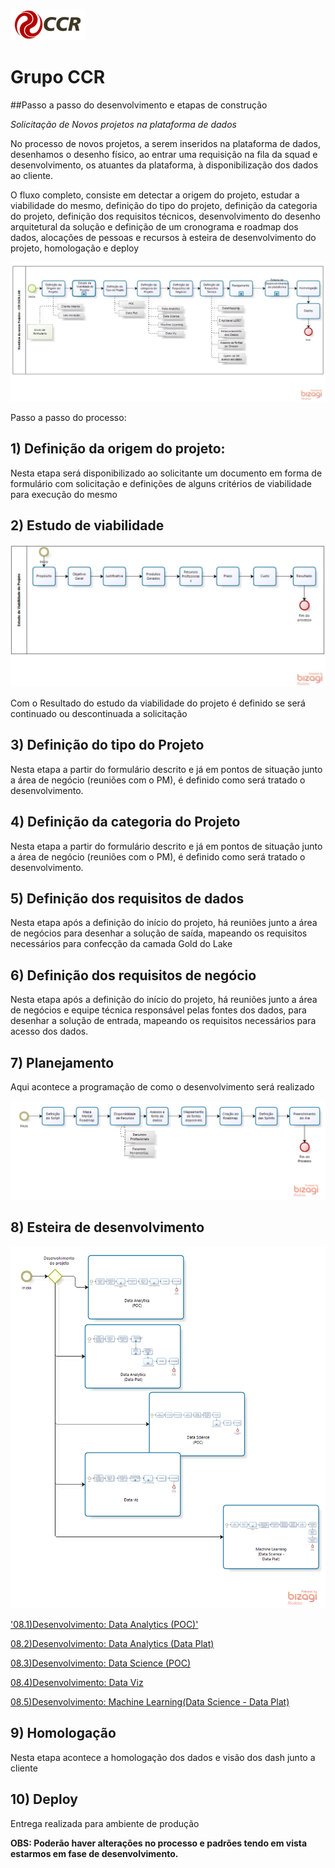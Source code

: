 ![Logo-grupo-ccr-Editado-v3.png](/.attachments/Logo-grupo-ccr-Editado-v3-4731596d-bb67-40d8-aab1-fd17b1b6bda0.png)

# Grupo CCR 
##Passo a passo do desenvolvimento e etapas de construção

_Solicitação de Novos projetos na plataforma de dados_

No processo de novos projetos, a serem inseridos na plataforma de dados, desenhamos o desenho físico, ao entrar uma requisição na fila da squad e desenvolvimento, os atuantes da plataforma, à disponibilização dos dados ao cliente.

O fluxo completo, consiste em detectar a origem do projeto, estudar a viabilidade do mesmo, definição do tipo do projeto, definição da categoria do projeto, definição dos requisitos técnicos, desenvolvimento do desenho arquitetural da solução e definição de um cronograma e roadmap dos dados, alocações de pessoas e recursos à esteira de desenvolvimento do projeto, homologação e deploy
 

![wkf_novos_projetos.JPG](/.attachments/wkf_novos_projetos-08597e83-207d-4eb6-a93d-ef92e7333599.JPG)

Passo a passo do processo: 
## 1) Definição da origem do projeto: 

Nesta etapa será disponibilizado ao solicitante um documento em forma de formulário com solicitação e definições de alguns critérios de viabilidade para execução do mesmo 

## 2) Estudo de viabilidade

![wkf_novos_projetos_estudo_viabilidde.JPG](/.attachments/wkf_novos_projetos_estudo_viabilidde-f51de296-c7b4-42d6-92f8-50975c6d887e.JPG)

Com o Resultado do estudo da viabilidade do projeto é definido se será continuado ou descontinuada a solicitação


## 3) Definição do tipo do Projeto

Nesta etapa a partir do formulário descrito e já em pontos de situação junto a área de negócio (reuniões com o PM), é definido como será tratado o desenvolvimento.


## 4) Definição da categoria do Projeto

Nesta etapa a partir do formulário descrito e já em pontos de situação junto a área de negócio (reuniões com o PM), é definido como será tratado o desenvolvimento.




## 5) Definição dos requisitos de dados

Nesta etapa após a definição do início do projeto, há reuniões junto a área de negócios para desenhar a solução de saída, mapeando os requisitos necessários para confecção da camada Gold do Lake


## 6) Definição dos requisitos de negócio

Nesta etapa após a definição do início do projeto, há reuniões junto a área de 
negócios e equipe técnica responsável pelas fontes dos dados, para desenhar a solução de entrada, mapeando os requisitos necessários para acesso dos dados.

## 7) Planejamento

Aqui acontece a programação de como o desenvolvimento será realizado

![Workflow_Novos_Projetos.png](/.attachments/Workflow_Novos_Projetos-83c00da7-7d7d-42a7-b3ed-b3f8f4f9b155.png)


## 8) Esteira de desenvolvimento

![Workflow_Novos_Projetos_esteira_de_desenvolvimento.png](/.attachments/Workflow_Novos_Projetos_esteira_de_desenvolvimento-2ca48222-8a11-49bb-9b9c-007b333799e4.png)



['08.1)Desenvolvimento: Data Analytics (POC)']()


[08.2)Desenvolvimento: Data Analytics (Data Plat)]()


[08.3)Desenvolvimento: Data Science (POC)]()


[08.4)Desenvolvimento: Data Viz]()


[08.5)Desenvolvimento: Machine Learning(Data Science - Data Plat)]()


## 9) Homologação 

Nesta etapa acontece a homologação dos dados e visão dos dash junto a cliente



## 10) Deploy 

Entrega realizada para ambiente de produção



**OBS: Poderão haver alterações no processo e padrões tendo em vista estarmos em fase de desenvolvimento.**